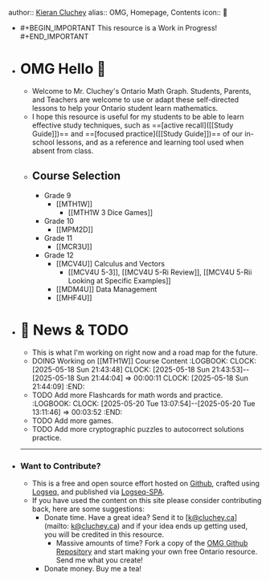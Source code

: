 author::  [Kieran Cluchey](https://k.cluchey.ca)
alias:: OMG, Homepage, Contents
icon:: 🍎

- #+BEGIN_IMPORTANT
  This resource is a Work in Progress!
  #+END_IMPORTANT
- # OMG Hello 👋
	- Welcome to Mr. Cluchey's Ontario Math Graph. Students, Parents, and Teachers are welcome to use or adapt these self-directed lessons to help your Ontario student learn mathematics.
	- I hope this resource is useful for my students to be able to learn effective study techniques, such as ==[active recall]([[Study Guide]])== and ==[focused practice]([[Study Guide]])== of our in-school lessons, and as a reference and learning tool used when absent from class.
	- ## Course Selection
		- Grade 9
			- [[MTH1W]]
				- [[MTH1W 3 Dice Games]]
		- Grade 10
			- [[MPM2D]]
		- Grade 11
			- [[MCR3U]]
		- Grade 12
			- [[MCV4U]] Calculus and Vectors
				- [[MCV4U 5-3]], [[MCV4U 5-Ri Review]], [[MCV4U 5-Rii Looking at Specific Examples]]
			- [[MDM4U]] Data Management
			- [[MHF4U]]
- # 📰 News & TODO
	- This is what I'm working on right now and a road map for the future.
	- DOING Working on [[MTH1W]] Course Content
	  :LOGBOOK:
	  CLOCK: [2025-05-18 Sun 21:43:48]
	  CLOCK: [2025-05-18 Sun 21:43:53]--[2025-05-18 Sun 21:44:04] =>  00:00:11
	  CLOCK: [2025-05-18 Sun 21:44:09]
	  :END:
	- TODO Add more Flashcards for math words and practice.
	  :LOGBOOK:
	  CLOCK: [2025-05-20 Tue 13:07:54]--[2025-05-20 Tue 13:11:46] =>  00:03:52
	  :END:
	- TODO Add more games.
	- TODO Add more cryptographic puzzles to autocorrect solutions practice.
	- ---
- ### Want to Contribute?
	- This is a free and open source effort hosted on [Github](https://github.com/kluchey/OMG), crafted using [Logseq](https://logseq.com/), and published via [Logseq-SPA](https://github.com/logseq/publish-spa).
	- If you have used the content on this site please consider contributing back, here are some suggestions:
		- Donate time. Have a great idea? Send it to [k@cluchey.ca](mailto: k@cluchey.ca) and if your idea ends up getting used, you will be credited in this resource.
			- Massive amounts of time? Fork a copy of the [OMG Github Repository](https://github.com/kluchey/OMG) and start making your own free Ontario resource. Send me what you create!
		- Donate money. Buy me a tea!